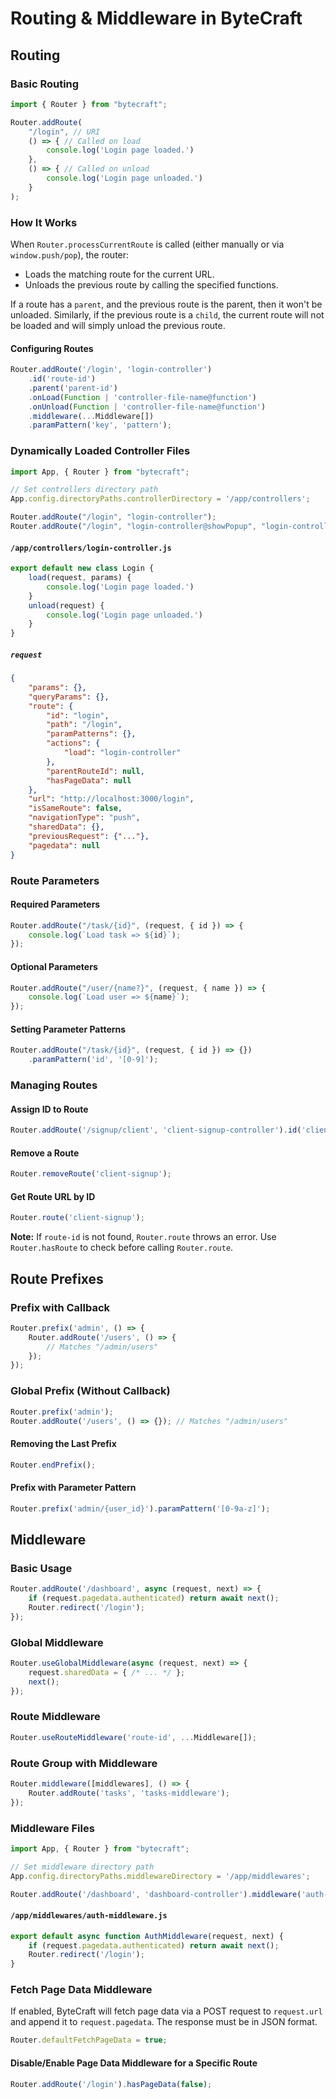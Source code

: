 # Routing & Middleware in ByteCraft

## Routing

### Basic Routing
```js
import { Router } from "bytecraft";

Router.addRoute(
    "/login", // URI
    () => { // Called on load
        console.log('Login page loaded.')
    },
    () => { // Called on unload
        console.log('Login page unloaded.')
    }
);
```

### How It Works
When `Router.processCurrentRoute` is called (either manually or via `window.push/pop`), the router:
- Loads the matching route for the current URL.
- Unloads the previous route by calling the specified functions.

If a route has a `parent`, and the previous route is the parent, then it won't be unloaded. Similarly, if the previous route is a `child`, the current route will not be loaded and will simply unload the previous route.

#### Configuring Routes
```js
Router.addRoute('/login', 'login-controller')
    .id('route-id')
    .parent('parent-id')
    .onLoad(Function | 'controller-file-name@function')
    .onUnload(Function | 'controller-file-name@function')
    .middleware(...Middleware[])
    .paramPattern('key', 'pattern');
```

### Dynamically Loaded Controller Files
```js
import App, { Router } from "bytecraft";

// Set controllers directory path
App.config.directoryPaths.controllerDirectory = '/app/controllers';

Router.addRoute("/login", "login-controller");
Router.addRoute("/login", "login-controller@showPopup", "login-controller@hidePopup");
```

#### `/app/controllers/login-controller.js`
```js
export default new class Login {
    load(request, params) {
        console.log('Login page loaded.')
    }
    unload(request) {
        console.log('Login page unloaded.')
    }
}
```

##### `request`
```json
{
    "params": {},
    "queryParams": {},
    "route": {
        "id": "login",
        "path": "/login",
        "paramPatterns": {},
        "actions": {
            "load": "login-controller"
        },
        "parentRouteId": null,
        "hasPageData": null
    },
    "url": "http://localhost:3000/login",
    "isSameRoute": false,
    "navigationType": "push",
    "sharedData": {},
    "previousRequest": {"..."},
    "pagedata": null
}
```

### Route Parameters
#### Required Parameters
```js
Router.addRoute("/task/{id}", (request, { id }) => {
    console.log(`Load task => ${id}`);
});
```
#### Optional Parameters
```js
Router.addRoute("/user/{name?}", (request, { name }) => {
    console.log(`Load user => ${name}`);
});
```

#### Setting Parameter Patterns
```js
Router.addRoute("/task/{id}", (request, { id }) => {})
    .paramPattern('id', '[0-9]');
```

### Managing Routes
#### Assign ID to Route
```js
Router.addRoute('/signup/client', 'client-signup-controller').id('client-signup');
```
#### Remove a Route
```js
Router.removeRoute('client-signup');
```
#### Get Route URL by ID
```js
Router.route('client-signup');
```

**Note:** If `route-id` is not found, `Router.route` throws an error. Use `Router.hasRoute` to check before calling `Router.route`.

## Route Prefixes

### Prefix with Callback
```js
Router.prefix('admin', () => {
    Router.addRoute('/users', () => {
        // Matches "/admin/users"
    });
});
```

### Global Prefix (Without Callback)
```js
Router.prefix('admin');
Router.addRoute('/users', () => {}); // Matches "/admin/users"
```

#### Removing the Last Prefix
```js
Router.endPrefix();
```

#### Prefix with Parameter Pattern
```js
Router.prefix('admin/{user_id}').paramPattern('[0-9a-z]');
```

## Middleware

### Basic Usage
```js
Router.addRoute('/dashboard', async (request, next) => {
    if (request.pagedata.authenticated) return await next();
    Router.redirect('/login');
});
```

### Global Middleware
```js
Router.useGlobalMiddleware(async (request, next) => {
    request.sharedData = { /* ... */ };
    next();
});
```

### Route Middleware
```js
Router.useRouteMiddleware('route-id', ...Middleware[]);
```

### Route Group with Middleware
```js
Router.middleware([middlewares], () => {
    Router.addRoute('tasks', 'tasks-middleware');
});
```

### Middleware Files
```js
import App, { Router } from "bytecraft";

// Set middleware directory path
App.config.directoryPaths.middlewareDirectory = '/app/middlewares';

Router.addRoute('/dashboard', 'dashboard-controller').middleware('auth-middleware');
```

#### `/app/middlewares/auth-middleware.js`
```js
export default async function AuthMiddleware(request, next) {
    if (request.pagedata.authenticated) return await next();
    Router.redirect('/login');
}
```

### Fetch Page Data Middleware
If enabled, ByteCraft will fetch page data via a POST request to `request.url` and append it to `request.pagedata`. The response must be in JSON format.
```js
Router.defaultFetchPageData = true;
```
#### Disable/Enable Page Data Middleware for a Specific Route
```js
Router.addRoute('/login').hasPageData(false);
```

